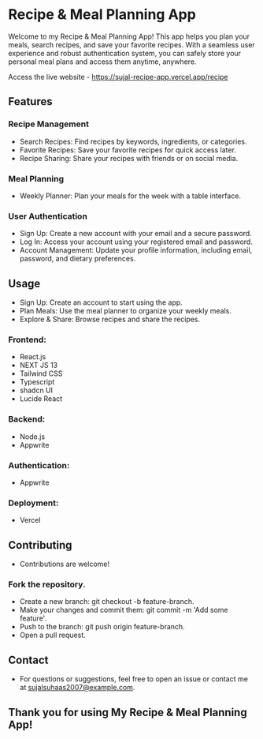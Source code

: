 Recipe & Meal Planning App
==========================

[](https://github.com/sujal-suhaas/recipe-app/blob/main/README.md#recipe--meal-planning-app)

Welcome to my Recipe & Meal Planning App! This app helps you plan your meals, search recipes, and save your favorite recipes. With a seamless user experience and robust authentication system, you can safely store your personal meal plans and access them anytime, anywhere.

Access the live website - https://sujal-recipe-app.vercel.app/recipe

Features
--------

[](https://github.com/sujal-suhaas/recipe-app/blob/main/README.md#features)

### Recipe Management

[](https://github.com/sujal-suhaas/recipe-app/blob/main/README.md#recipe-management)

-   Search Recipes: Find recipes by keywords, ingredients, or categories.
-   Favorite Recipes: Save your favorite recipes for quick access later.
-   Recipe Sharing: Share your recipes with friends or on social media.

### Meal Planning

[](https://github.com/sujal-suhaas/recipe-app/blob/main/README.md#meal-planning)

-   Weekly Planner: Plan your meals for the week with a table interface.

### User Authentication

[](https://github.com/sujal-suhaas/recipe-app/blob/main/README.md#user-authentication)

-   Sign Up: Create a new account with your email and a secure password.
-   Log In: Access your account using your registered email and password.
-   Account Management: Update your profile information, including email, password, and dietary preferences.

Usage
-----

[](https://github.com/sujal-suhaas/recipe-app/blob/main/README.md#usage)

-   Sign Up: Create an account to start using the app.
-   Plan Meals: Use the meal planner to organize your weekly meals.
-   Explore & Share: Browse recipes and share the recipes.

### Frontend:

[](https://github.com/sujal-suhaas/recipe-app/blob/main/README.md#frontend)

-   React.js
-   NEXT JS 13
-   Tailwind CSS
-   Typescript
-   shadcn UI
-   Lucide React

### Backend:

[](https://github.com/sujal-suhaas/recipe-app/blob/main/README.md#backend)

-   Node.js
-   Appwrite

### Authentication:

[](https://github.com/sujal-suhaas/recipe-app/blob/main/README.md#authentication)

-   Appwrite

### Deployment:

[](https://github.com/sujal-suhaas/recipe-app/blob/main/README.md#deployment)

-   Vercel

Contributing
------------

[](https://github.com/sujal-suhaas/recipe-app/blob/main/README.md#contributing)

-   Contributions are welcome!

### Fork the repository.

[](https://github.com/sujal-suhaas/recipe-app/blob/main/README.md#fork-the-repository)

-   Create a new branch: git checkout -b feature-branch.
-   Make your changes and commit them: git commit -m 'Add some feature'.
-   Push to the branch: git push origin feature-branch.
-   Open a pull request.

Contact
-------

[](https://github.com/sujal-suhaas/recipe-app/blob/main/README.md#contact)

-   For questions or suggestions, feel free to open an issue or contact me at <sujalsuhaas2007@example.com>.

Thank you for using My Recipe & Meal Planning App!
--------------------------------------------------
